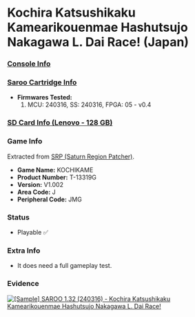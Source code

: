 # Kochira Katsushikaku Kamearikouenmae Hashutsujo Nakagawa L. Dai Race! (Japan)

### [Console Info](../../../../../Info/Consoles/VA13/README.md)

### [Saroo Cartridge Info](../../../../../Info/Cartridges/RetroGameParadiseStore/1.32F/README.md)

- <b>Firmwares Tested:</b>
  1. MCU: 240316, SS: 240316, FPGA: 05 - v0.4

### [SD Card Info (Lenovo - 128 GB)](../../../../../Info/SdCards/Lenovo/128GB/fat32/README.md)

### Game Info

Extracted from [SRP (Saturn Region Patcher)](https://segaxtreme.net/resources/saturn-region-patcher.81/download).

- <b>Game Name:</b> KOCHIKAME
- <b>Product Number:</b> T-13319G
- <b>Version:</b> V1.002
- <b>Area Code:</b> J
- <b>Peripheral Code:</b> JMG

### Status

- Playable :white_check_mark:

### Extra Info

- It does need a full gameplay test.

### Evidence

[![[Sample] SAROO 1.32 (240316) - Kochira Katsushikaku Kamearikouenmae Hashutsujo Nakagawa L. Dai Race!](https://img.youtube.com/vi/a94sSCmlPN0/0.jpg)](https://www.youtube.com/watch?v=a94sSCmlPN0)

